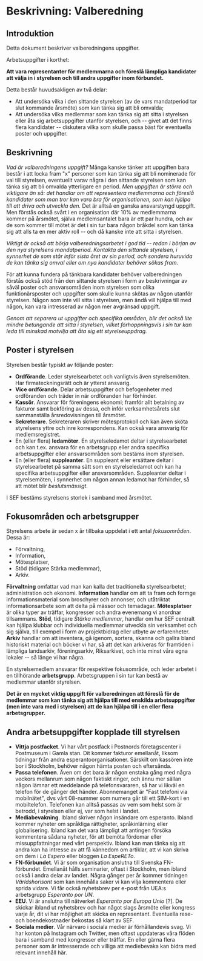 # Beskrivning: Valberedning

## Introduktion

Detta dokument beskriver valberedningens uppgifter.

Arbetsuppgifter i korthet:

**Att vara representanter för medlemmarna och föreslå lämpliga kandidater att välja in i styrelsen och till andra uppgifter inom förbundet.**

Detta består huvudsakligen av två delar:

* Att undersöka vilka i den sittande styrelsen (av de vars mandatperiod tar slut kommande årsmöte) som kan tänka sig att bli omvalda;
* Att undersöka vilka medlemmar som kan tänka sig att sitta i styrelsen eller åta sig arbetsuppgifter utanför styrelsen, och -- givet att det finns flera kandidater -- diskutera vilka som skulle passa bäst för eventuella poster och uppgifter.

## Beskrivning

*Vad är valberedningens uppgift?* Många kanske tänker att uppgiften bara består i att locka fram "x" personer som kan tänka sig att bli nominerade för val till styrelsen, eventuellt varav några i den sittande styrelsen som kan tänka sig att bli omvalda ytterligare en period. *Men uppgiften är större och viktigare än så: det handlar om att representera medlemmarna och föreslå kandidater som man tror kan vara bra för organisationen, som kan hjälpa till att driva och utveckla den.* Det är alltså en ganska ansvarstyngd uppgift. Men förstås också svårt i en organisation där 10% av medlemmarna kommer på årsmötet, själva medlemsantalet bara är ett par hundra, och av de som kommer till mötet är det i sin tur bara någon bråkdel som kan tänka sig att alls ta en mer aktiv roll -- och då kanske inte att sitta i styrelsen.  

*Viktigt är också att börja valberedningsarbetet i god tid -- redan i början av den nya styrelsens mandatperiod. Kontakta den sittande styrelsen, i synnerhet de som står inför sista året av sin period, och sondera huruvida de kan tänka sig omval eller om nya kandidater behöver sökas fram.* 

För att kunna fundera på tänkbara kandidater behöver valberedningen förstås också stöd från den sittande styrelsen i form av beskrivningar av såväl poster och ansvarsområden inom styrelsen som olika funktionärsposter och uppgifter som skulle kunna skötas av någon utanför styrelsen. Någon som inte vill sitta i styrelsen, men ändå  vill hjälpa till med någon, kan vara intresserad av någon mer avgränsad uppgift.

*Genom att separera ut uppgifter och specifika områden, blir det också lite mindre betungande att sitta i styrelsen, vilket förhoppningsvis i sin tur kan leda till minskad motvilja att åta sig ett styrelseuppdrag.*

## Poster i styrelsen

Styrelsen består typiskt av följande poster:

* **Ordförande**. Leder styrelsearbetet och vanligtvis även styrelsemöten. Har firmateckningsrätt och är ytterst ansvarig.
* **Vice ordförande.** Delar arbetsuppgifter och befogenheter med ordföranden och träder in när ordföranden har förhinder.
* **Kassör**. Ansvarar för föreningens ekonomi; framför allt betalning av fakturor samt bokföring av dessa, och inför verksamhetsårets slut sammanställa årsredovisningen till årsmötet.
* **Sekreterare**. Sekreteraren skriver mötesprotokoll och kan även sköta styrelsens yttre och inre korrespondens. Kan också vara ansvarig för medlemsregistret.
* En (eller flera) **ledamöter**. En styrelseledamot deltar i styrelsearbetet och kan t.ex. ansvara för en arbetsgrupp eller andra specifika arbetsuppgifter eller ansvarsområden som bestäms inom styrelsen.
* En (eller flera) **suppleanter**. En suppleant eller ersättare deltar i styrelsearbetet på samma sätt som en styrelseledamot och kan ha specifika arbetsuppgifter eller ansvarsområden. Suppleanter deltar i styrelsemöten, i synnerhet om någon annan ledamot har förhinder, så att mötet blir *beslutsmässigt*.

I SEF bestäms styrelsens storlek i samband med årsmötet.

## Fokusområden och arbetsgrupper

Styrelsens arbete är sedan x år tillbaka uppdelat i ett antal *fokusområden*. Dessa är:

* Förvaltning,
* Information,
* Mötesplatser,
* Stöd (tidigare Stärka medlemmar),
* Arkiv.

**Förvaltning** omfattar vad man kan kalla det traditionella styrelsearbetet; administration och ekonomi. **Information** handlar om att ta fram och formge informationsmaterial som broschyrer och annonser, och utåtriktat informationsarbete som att delta på mässor och temadagar. **Mötesplatser** är olika typer av träffar, kongresser och andra evenemang vi anordnar tillsammans. **Stöd**, tidigare *Stärka medlemmar*, handlar om hur SEF centralt kan hjälpa klubbar och individuella medlemmar utveckla sin verksamhet och sig själva, till exempel i form av projektbidrag eller utbyte av erfarenheter. **Arkiv** handlar om att inventera, gå igenom, sortera, skanna och gallra bland historiskt material och böcker vi har, så att det kan arkiveras för framtiden i lämpliga landsarkiv, föreningsarkiv, Riksarkivet, och inte minst våra egna lokaler -- så länge vi har några.

En styrelsemedlem ansvarar för respektive fokusområde, och leder arbetet i en tillhörande **arbetsgrupp**. Arbetsgruppen i sin tur kan bestå av medlemmar utanför styrelsen. 

**Det är en mycket viktig uppgift för valberedningen att föreslå för de medlemmar som kan tänka sig att hjälpa till med enskilda arbetsuppgifter (men inte vara med i styrelsen) att de kan hjälpa till i en eller flera arbetsgrupper.**

## Andra arbetsuppgifter kopplade till styrelsen



* **Vittja postfacket**. Vi har vårt postfack i Postnords företagscenter i Postmuseum i Gamla stan. Dit kommer fakturor emellanåt, liksom tidningar från andra esperantoorganisationer. Särskilt om kassören inte bor i Stockholm, behöver någon hämta posten och eftersända.
* **Passa telefonen**. Även om det bara är någon enstaka gång med några veckors mellanrum som någon faktiskt ringer, och ännu mer sällan någon lämnar ett meddelande på telefonsvararen, så har vi likväl en telefon för de gånger det händer. Abonnemanget är "Fast telefoni via mobilnätet", dvs vårt 08-nummer som numera går till ett SIM-kort i en mobiltelefon. Telefonen kan alltså passas av vem som helst som är betrodd, i styrelsen eller ej, var som helst i landet.
* **Mediabevakning**. Ibland skriver någon insändare om esperanto. Ibland kommer nyheter om språkliga rättigheter, språkinlärning eller globalisering. Ibland kan det vara lämpligt att antingen försöka kommentera sådana nyheter, för att bemöta fördomar eller missuppfattningar med vårt perspektiv. Ibland kan man tänka sig att andra kan ha intresse av att få kännedom om artiklar, att vi kan skriva om dem i *La Espero* eller bloggen *La EspeRETo*.
* **FN-förbundet**. Vi är som organisation anslutna till Svenska FN-förbundet. Emellanåt hålls seminarier, oftast i Stockholm, men ibland också i andra delar av landet. Några gånger per år kommer tidningen *Världshorisont* som kan innehålla saker vi kan vilja kommentera eller sprida vidare. Vi får också nyhetsbrev per e-post från UEA:s arbetsgrupp *Esperanto por UN*.
* **EEU**. Vi är anslutna till nätverket *Esperanto por Europa Unio* [?]. De skickar ibland ut nyhetsbrev och har något slags årsmöte eller kongress varje år, dit vi har möjlighet att skicka en representant. Eventuella rese- och boendekostnader bekostas så klart av SEF.
* **Sociala medier**. Vår närvaro i sociala medier är förhållandevis svag. Vi har konton på Instagram och Twitter, men oftast uppdateras våra flöden bara i samband med kongresser eller träffar. En eller gärna flera personer som är intresserade och villiga att mediebevaka kan bidra med relevant innehåll här. 